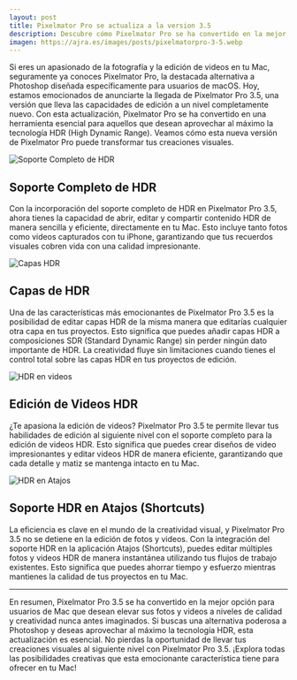 ```yaml
---
layout: post
title: Pixelmator Pro se actualiza a la version 3.5
description: Descubre cómo Pixelmator Pro se ha convertido en la mejor alternativa a Photoshop en Mac para la edición de fotos y videos HDR.
imagen: https://ajra.es/images/posts/pixelmatorpro-3-5.webp
---
```


Si eres un apasionado de la fotografía y la edición de videos en tu Mac, seguramente ya conoces Pixelmator Pro, la destacada alternativa a Photoshop diseñada específicamente para usuarios de macOS. Hoy, estamos emocionados de anunciarte la llegada de Pixelmator Pro 3.5, una versión que lleva las capacidades de edición a un nivel completamente nuevo. Con esta actualización, Pixelmator Pro se ha convertido en una herramienta esencial para aquellos que desean aprovechar al máximo la tecnología HDR (High Dynamic Range). Veamos cómo esta nueva versión de Pixelmator Pro puede transformar tus creaciones visuales.


![Soporte Completo de HDR](https://blog-cdn.pixelmator.com/2023-12-12-pixelmator-pro-3.5/new/ico_hdr@2x.png)
## Soporte Completo de HDR

Con la incorporación del soporte completo de HDR en Pixelmator Pro 3.5, ahora tienes la capacidad de abrir, editar y compartir contenido HDR de manera sencilla y eficiente, directamente en tu Mac. Esto incluye tanto fotos como videos capturados con tu iPhone, garantizando que tus recuerdos visuales cobren vida con una calidad impresionante.


![Capas HDR](https://blog-cdn.pixelmator.com/2023-12-12-pixelmator-pro-3.5/new/ico_hdr-layers@2x.png)
## Capas de HDR

Una de las características más emocionantes de Pixelmator Pro 3.5 es la posibilidad de editar capas HDR de la misma manera que editarías cualquier otra capa en tus proyectos. Esto significa que puedes añadir capas HDR a composiciones SDR (Standard Dynamic Range) sin perder ningún dato importante de HDR. La creatividad fluye sin limitaciones cuando tienes el control total sobre las capas HDR en tus proyectos de edición.


![HDR en videos](https://blog-cdn.pixelmator.com/2023-12-12-pixelmator-pro-3.5/new/ico_export@2x.png)
## Edición de Videos HDR

¿Te apasiona la edición de videos? Pixelmator Pro 3.5 te permite llevar tus habilidades de edición al siguiente nivel con el soporte completo para la edición de videos HDR. Esto significa que puedes crear diseños de video impresionantes y editar videos HDR de manera eficiente, garantizando que cada detalle y matiz se mantenga intacto en tu Mac.


![HDR en Atajos](https://blog-cdn.pixelmator.com/2023-12-12-pixelmator-pro-3.5/new/ico_shortcuts@2x.png)
## Soporte HDR en Atajos (Shortcuts)

La eficiencia es clave en el mundo de la creatividad visual, y Pixelmator Pro 3.5 no se detiene en la edición de fotos y videos. Con la integración del soporte HDR en la aplicación Atajos (Shortcuts), puedes editar múltiples fotos y videos HDR de manera instantánea utilizando tus flujos de trabajo existentes. Esto significa que puedes ahorrar tiempo y esfuerzo mientras mantienes la calidad de tus proyectos en tu Mac.

---

En resumen, Pixelmator Pro 3.5 se ha convertido en la mejor opción para usuarios de Mac que desean elevar sus fotos y videos a niveles de calidad y creatividad nunca antes imaginados. Si buscas una alternativa poderosa a Photoshop y deseas aprovechar al máximo la tecnología HDR, esta actualización es esencial. No pierdas la oportunidad de llevar tus creaciones visuales al siguiente nivel con Pixelmator Pro 3.5. ¡Explora todas las posibilidades creativas que esta emocionante característica tiene para ofrecer en tu Mac!